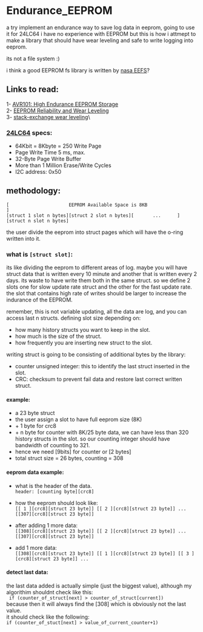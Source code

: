 # Endurance_EEPROM
a try implement an endurance way to save log data in eeprom, going to use it for 24LC64 
i have no experience with EEPROM but this is how i attmept to make a library that should have wear leveling and safe to write logging into eeprom. 

its not a file system :)

i think a good EEPROM fs library is written by [nasa EEFS](https://github.com/nasa/eefs)?


## Links to read:

1- [AVR101: High Endurance EEPROM Storage](http://ww1.microchip.com/downloads/en/AppNotes/doc2526.pdf)\
2- [EEPROM Reliability and Wear Leveling](http://www.mosaic-industries.com/embedded-systems/sbc-single-board-computers/freescale-hcs12-9s12-c-language/instrument-control/eeprom-lifetime-reliability-wear-leveling)\
3- [stack-exchange wear leveling](https://electronics.stackexchange.com/questions/60342/wear-leveling-on-a-microcontrollers-eeprom)\




### [24LC64](http://ww1.microchip.com/downloads/en/DeviceDoc/21189T.pdf) specs:
*  64Kbit = 8Kbyte = 250 Write Page
*  Page Write Time 5 ms, max.
*  32-Byte Page Write Buffer
*  More than 1 Million Erase/Write Cycles
*  I2C address: 0x50


## methodology:
```
[                      EEPROM Available Space is 8KB                                  ]
[struct 1 slot n bytes][struct 2 slot n bytes][       ...      ][struct n slot n bytes]
```

the user divide the eeprom into struct pages which will have the o-ring written into it.

### what is `[struct slot]`:

its like dividing the eeprom to different areas of log. maybe you will have struct data that is written every 10 minute and another that is written every 2 days. its waste to have write them both in the same struct. so we define 2 slots one for slow update rate struct and the other for the fast update rate.
the slot that contains high rate of writes should be larger to increase the indurance of the EEPROM.

remember, this is not variable updating, all the data are log, and you can access last n structs.
defining slot size depending on:
- how many history structs you want to keep in the slot.
- how much is the size of the struct.
- how frequently you are inserting new struct to the slot.

writing struct is going to be consisting of additional bytes by the library:
- counter unsigned integer: this to identify the last struct inserted in the slot.
- CRC: checksum to prevent fail data and restore last correct written struct.
      
#### example:
- a 23 byte struct
- the user assign a slot to have full eeprom size (8K)
- \+ 1 byte for crc8
- \+ n byte for counter
with 8K/25 byte data, we can have less than 320 history structs in the slot.
so our counting integer should have bandwidth of counting to 321. 
- hence we need [9bits] for counter or [2 bytes]
- total struct size = 26 bytes, counting = 308

    
#### eeprom data example:
* what is the header of the data.\
`header: [counting byte][crc8]`

* how the eeprom should look like:\
` [[ 1 ][crc8][struct 23 byte]] [[ 2 ][crc8][struct 23 byte]] ... [[307][crc8][struct 23 byte]] `

* after adding 1 more data:\
` [[308][crc8][struct 23 byte]] [[ 2 ][crc8][struct 23 byte]] ... [[307][crc8][struct 23 byte]] `

* add 1 more data:\
` [[308][crc8][struct 23 byte]] [[ 1 ][crc8][struct 23 byte]] [[ 3 ][crc8][struct 23 byte]] ... `

#### detect last data:
the last data added is actually simple (just the biggest value), although my algorithim shouldnt check like this:\
` if (counter_of_struct[next] > counter_of_struct[current])`\
because then it will always find the [308] which is obviously not the last value.\
it should check like the following:\
` if (counter_of_stuct[next] > value_of_current_counter+1) `
